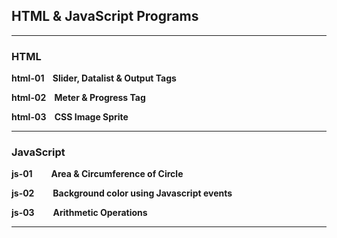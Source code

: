 ## HTML & JavaScript Programs

---


### HTML

**[html-01](https://codebeautify.org/real-time-html-editor?url=https://raw.githubusercontent.com/ashishantonytsr/bca-lab/origin/SEM-05-PHP/html_css_js/html-01.html) &nbsp;&nbsp;	Slider, Datalist & Output Tags**

**[html-02](https://codebeautify.org/real-time-html-editor?url=https://raw.githubusercontent.com/ashishantonytsr/bca-lab/origin/SEM-05-PHP/html_css_js/html-02.html) &nbsp;&nbsp;	Meter & Progress Tag**

**[html-03](https://codebeautify.org/real-time-html-editor?url=https://raw.githubusercontent.com/ashishantonytsr/bca-lab/origin/SEM-05-PHP/html_css_js/html-03.html) &nbsp;&nbsp;	CSS Image Sprite**

---
### JavaScript

**[js-01](https://codebeautify.org/real-time-html-editor?url=https://raw.githubusercontent.com/ashishantonytsr/bca-lab/origin/SEM-05-PHP/html_css_js/js-01.html) &nbsp;&nbsp;&nbsp;&nbsp;&nbsp;&nbsp;&nbsp;	Area & Circumference of Circle**

**[js-02](https://codebeautify.org/real-time-html-editor?url=https://raw.githubusercontent.com/ashishantonytsr/bca-lab/origin/SEM-05-PHP/html_css_js/js-02.html) &nbsp;&nbsp;&nbsp;&nbsp;&nbsp;&nbsp;&nbsp;	Background color using Javascript events**

**[js-03](https://codebeautify.org/real-time-html-editor?url=https://raw.githubusercontent.com/ashishantonytsr/bca-lab/origin/SEM-05-PHP/html_css_js/js-03.html) &nbsp;&nbsp;&nbsp;&nbsp;&nbsp;&nbsp;&nbsp;	Arithmetic Operations**

---
<style>
	a{
		text-decoration: none;
	}
</style>